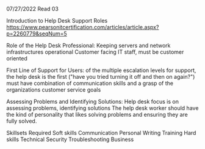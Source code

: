 07/27/2022
Read 03


Introduction to Help Desk Support Roles
https://www.pearsonitcertification.com/articles/article.aspx?p=2260779&seqNum=5


Role of the Help Desk Professional: 
Keeping servers and network infrastructures operational
Customer facing IT staff, must be customer oriented

First Line of Support for Users:
of the multiple escalation levels for support, the help desk is the first 	("have you tried turning it off and then on again?")
must have combination of communication skills and a grasp of the organizations customer service goals

Assessing Problems and Identifying Solutions:
Help desk focus is on assessing problems, identifying solutions
The help desk worker should have the kind of personality that likes solving problems and ensuring they are fully solved. 

Skillsets Required
Soft skills
Communication
Personal
Writing
Training
Hard skills
Technical
Security
Troubleshooting
Business
 
